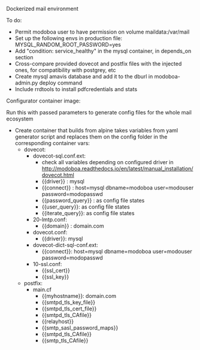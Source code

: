 Dockerized mail environment

 To do:

   - Permit modoboa user to have permission on volume maildata:/var/mail
   - Set up the following envs in production file: MYSQL_RANDOM_ROOT_PASSWORD=yes
   - Add "condition: service_healthy" in the mysql container, in depends_on section
   - Cross-compare provided dovecot and postfix files with the injected ones, for compatibility with postgrey, etc
   - Create mysql amavis database and add it to the dburl in modoboa-admin.py deploy command
   - Include rrdtools to install pdfcredentials and stats

Configurator container image: 

Run this with passed parameters to generate config files for the whole mail ecosystem 
 
   - Create container that builds from alpine takes variables from yaml generator script
     and replaces them on the config folder in the corresponding container vars:
     - dovecot:
       - dovecot-sql.conf.ext:
         - check all variables depending on configured driver in http://modoboa.readthedocs.io/en/latest/manual_installation/dovecot.html
         - {{driver}} : mysql
         - {{connect}} : host=mysql dbname=modoboa user=modouser password=modopasswd
         - {{password_query}} : as config file states 
         - {{user_query}}: as config file states
         - {{iterate_query}}: as config file states
       - 20-lmtp.conf:
         - {{domain}} : domain.com
       - dovecot.conf:
         - {{driver}}: mysql
       - dovecot-dict-sql-conf.ext:
         - {{connect}}: host=mysql dbname=modoboa user=modouser password=modopasswd
       - 10-ssl.conf:
         - {{ssl_cert}}
         - {{ssl_key}}
     - postfix:
       - main.cf
         - {{myhostname}}: domain.com
         - {{smtpd_tls_key_file}} 
         - {{smtpd_tls_cert_file}} 
         - {{smtpd_tls_CAfile}}
         - {{relayhost}}
         - {{smtp_sasl_password_maps}}
         - {{smtpd_tls_CAfile}}
         - {{smtp_tls_CAfile}}
